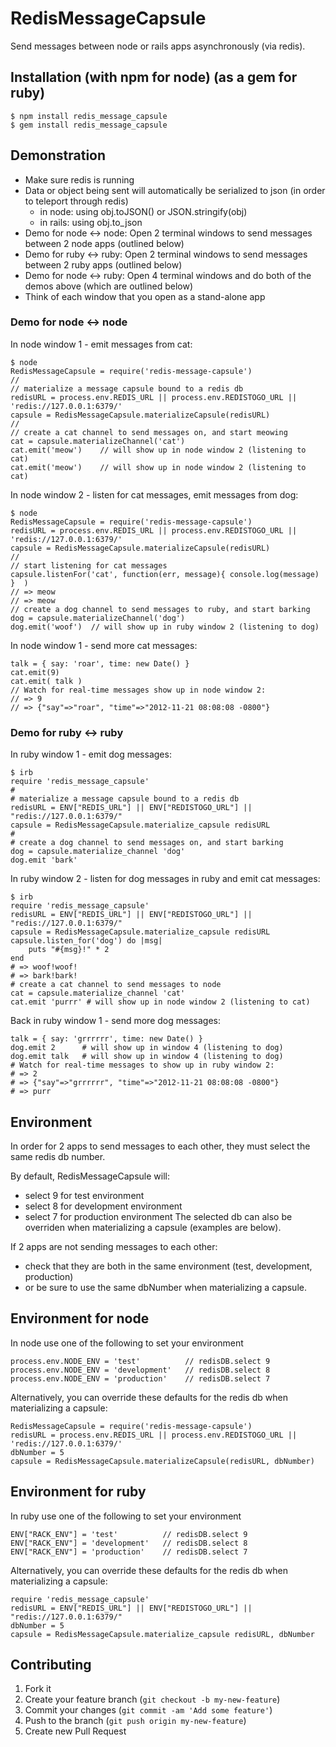 # RedisMessageCapsule

Send messages between node or rails apps asynchronously (via redis).

## Installation (with npm for node) (as a gem for ruby)

    $ npm install redis_message_capsule
    $ gem install redis_message_capsule

## Demonstration
* Make sure redis is running
* Data or object being sent will automatically be serialized to json (in order to teleport through redis)
  * in node: using obj.toJSON() or JSON.stringify(obj)
  * in rails: using obj.to_json 
* Demo for node <-> node: Open 2 terminal windows to send messages between 2 node apps  (outlined below)
* Demo for ruby <-> ruby: Open 2 terminal windows to send messages between 2 ruby apps  (outlined below)
* Demo for node <-> ruby: Open 4 terminal windows and do both of the demos above (which are outlined below)
* Think of each window that you open as a stand-alone app

### Demo for node <-> node
In node window 1 - emit messages from cat:

    $ node
    RedisMessageCapsule = require('redis-message-capsule')
    //
    // materialize a message capsule bound to a redis db
    redisURL = process.env.REDIS_URL || process.env.REDISTOGO_URL || 'redis://127.0.0.1:6379/' 
    capsule = RedisMessageCapsule.materializeCapsule(redisURL)
    //
    // create a cat channel to send messages on, and start meowing
    cat = capsule.materializeChannel('cat')
    cat.emit('meow')    // will show up in node window 2 (listening to cat)
    cat.emit('meow')    // will show up in node window 2 (listening to cat)
 
In node window 2 - listen for cat messages, emit messages from dog:

    $ node
    RedisMessageCapsule = require('redis-message-capsule')
    redisURL = process.env.REDIS_URL || process.env.REDISTOGO_URL || 'redis://127.0.0.1:6379/' 
    capsule = RedisMessageCapsule.materializeCapsule(redisURL)
    //
    // start listening for cat messages
    capsule.listenFor('cat', function(err, message){ console.log(message) }  ) 
    // => meow
    // => meow    
    // create a dog channel to send messages to ruby, and start barking
    dog = capsule.materializeChannel('dog')
    dog.emit('woof')  // will show up in ruby window 2 (listening to dog)

In node window 1 - send more cat messages:

    talk = { say: 'roar', time: new Date() }
    cat.emit(9)
    cat.emit( talk )
    // Watch for real-time messages show up in node window 2:
    // => 9 
    // => {"say"=>"roar", "time"=>"2012-11-21 08:08:08 -0800"} 

###  Demo for ruby <-> ruby
In ruby window 1 - emit dog messages:

    $ irb
    require 'redis_message_capsule'
    #
    # materialize a message capsule bound to a redis db
    redisURL = ENV["REDIS_URL"] || ENV["REDISTOGO_URL"] || "redis://127.0.0.1:6379/"
    capsule = RedisMessageCapsule.materialize_capsule redisURL
    #
    # create a dog channel to send messages on, and start barking
    dog = capsule.materialize_channel 'dog'
    dog.emit 'bark'

In ruby window 2 -  listen for dog messages in ruby and emit cat messages:

    $ irb
    require 'redis_message_capsule'
    redisURL = ENV["REDIS_URL"] || ENV["REDISTOGO_URL"] || "redis://127.0.0.1:6379/"
    capsule = RedisMessageCapsule.materialize_capsule redisURL
    capsule.listen_for('dog') do |msg| 
        puts "#{msg}!" * 2
    end
    # => woof!woof!
    # => bark!bark!
    # create a cat channel to send messages to node
    cat = capsule.materialize_channel 'cat'
    cat.emit 'purrr' # will show up in node window 2 (listening to cat)

Back in ruby window 1 - send more dog messages:

    talk = { say: 'grrrrrr', time: new Date() }
    dog.emit 2      # will show up in window 4 (listening to dog)
    dog.emit talk   # will show up in window 4 (listening to dog)
    # Watch for real-time messages to show up in ruby window 2:
    # => 2 
    # => {"say"=>"grrrrrr", "time"=>"2012-11-21 08:08:08 -0800"} 
    # => purr

## Environment
In order for 2 apps to send messages to each other, they must select the same redis db number.

By default, RedisMessageCapsule will: 
* select 9 for test environment
* select 8 for development environment
* select 7 for production environment
The selected db can also be overriden when materializing a capsule  (examples are below).

If 2 apps are not sending messages to each other:
* check that they are both in the same environment (test, development, production)
* or be sure to use the same dbNumber when materializing a capsule.

## Environment for node
In node use one of the following to set your environment

    process.env.NODE_ENV = 'test'          // redisDB.select 9
    process.env.NODE_ENV = 'development'   // redisDB.select 8
    process.env.NODE_ENV = 'production'    // redisDB.select 7

Alternatively, you can override these defaults for the redis db when materializing a capsule:

    RedisMessageCapsule = require('redis-message-capsule')
    redisURL = process.env.REDIS_URL || process.env.REDISTOGO_URL || 'redis://127.0.0.1:6379/' 
    dbNumber = 5
    capsule = RedisMessageCapsule.materializeCapsule(redisURL, dbNumber)

## Environment for ruby
In ruby use one of the following to set your environment

    ENV["RACK_ENV"] = 'test'          // redisDB.select 9
    ENV["RACK_ENV"] = 'development'   // redisDB.select 8
    ENV["RACK_ENV"] = 'production'    // redisDB.select 7

Alternatively, you can override these defaults for the redis db when materializing a capsule:

    require 'redis_message_capsule'
    redisURL = ENV["REDIS_URL"] || ENV["REDISTOGO_URL"] || "redis://127.0.0.1:6379/"
    dbNumber = 5
    capsule = RedisMessageCapsule.materialize_capsule redisURL, dbNumber


## Contributing

1. Fork it
2. Create your feature branch (`git checkout -b my-new-feature`)
3. Commit your changes (`git commit -am 'Add some feature'`)
4. Push to the branch (`git push origin my-new-feature`)
5. Create new Pull Request
